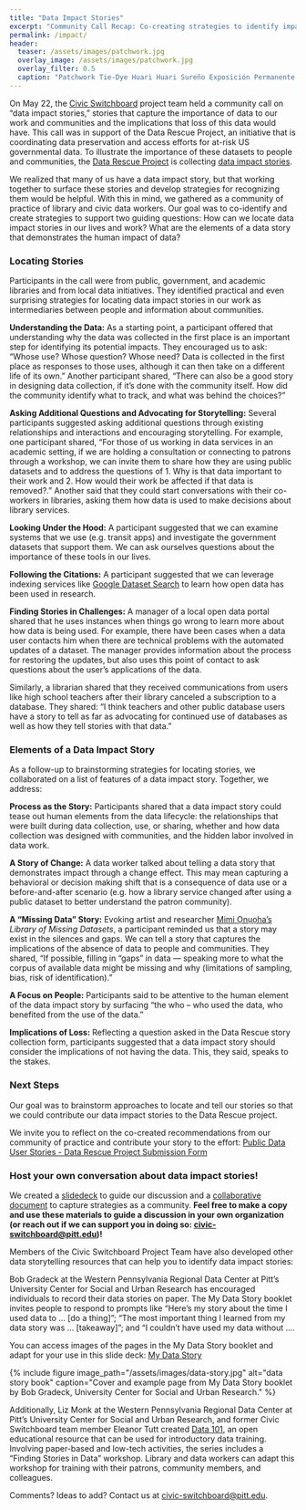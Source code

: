 ```yaml
---
title: "Data Impact Stories"
excerpt: "Community Call Recap: Co-creating strategies to identify impactful data stories"
permalink: /impact/
header:
  teaser: /assets/images/patchwork.jpg
  overlay_image: /assets/images/patchwork.jpg
  overlay_filter: 0.5
  caption: "Patchwork Tie-Dye Huari Huari Sureño Exposición Permanente - Tejidos del antiguo Perú. https://coleccion.museolarco.org/detail/32936"
---
```


On May 22, the [Civic Switchboard](https://civic-switchboard.github.io/) project team held a community call on “data impact stories,” stories that capture the importance of data to our work and communities and the implications that loss of this data would have. This call was in support of the Data Rescue Project, an initiative that is coordinating data preservation and access efforts for at-risk US governmental data. To illustrate the importance of these datasets to people and communities, the [Data Rescue Project](https://www.datarescueproject.org/) is collecting [data impact stories](https://docs.google.com/forms/d/e/1FAIpQLSf6cjMebonSQIh6cnqNJo4C5McCf0jepFUUuKCX8aPtasBBrA/viewform).  

We realized that many of us have a data impact story, but that working together to surface these stories and develop strategies for recognizing them would be helpful. With this in mind, we gathered as a community of practice of library and civic data workers. Our goal was to co-identify and create strategies to support two guiding questions: How can we locate data impact stories in our lives and work? What are the elements of a data story that demonstrates the human impact of data? 

### Locating Stories
Participants in the call were from public, government, and academic libraries and from local data initiatives. They identified practical and even surprising strategies for locating data impact stories in our work as intermediaries between people and information about communities.

**Understanding the Data:** As a starting point, a participant offered that understanding why the data was collected in the first place is an important step for identifying its potential impacts. They encouraged us to ask: “Whose use? Whose question? Whose need? Data is collected in the first place as responses to those uses, although it can then take on a different life of its own.” Another participant shared, “There can also be a good story in designing data collection, if it’s done with the community itself. How did the community identify what to track, and what was behind the choices?”

**Asking Additional Questions and Advocating for Storytelling:** Several participants suggested asking additional questions through existing relationships and interactions and encouraging storytelling. For example, one participant shared, “For those of us working in data services in an academic setting, if we are holding a consultation or connecting to patrons through a workshop, we can invite them to share how they are using public datasets and to address the questions of 1. Why is that data important to their work and 2. How would their work be affected if that data is removed?.” Another said that they could start conversations with their co-workers in libraries, asking them how data is used to make decisions about library services.

**Looking Under the Hood:** A participant suggested that we can examine systems that we use (e.g. transit apps) and investigate the government datasets that support them. We can ask ourselves questions about the importance of these tools in our lives.

**Following the Citations:** A participant suggested that we can leverage indexing services like [Google Dataset Search](https://datasetsearch.research.google.com/) to learn how open data has been used in research.

**Finding Stories in Challenges:** A manager of a local open data portal shared that he uses instances when things go wrong to learn more about how data is being used. For example, there have been cases when a data user contacts him when there are technical problems with the automated updates of a dataset. The manager provides information about the process for restoring the updates, but also uses this point of contact to ask questions about the user’s applications of the data. 

Similarly, a librarian shared that they received communications from users like high school teachers after their library canceled a subscription to a database. They shared: “I think teachers and other public database users have a story to tell as far as advocating for continued use of databases as well as how they tell stories with that data.”

### Elements of a Data Impact Story
As a follow-up to brainstorming strategies for locating stories, we collaborated on a list of features of a data impact story. Together, we address: 

**Process as the Story:** Participants shared that a data impact story could tease out human elements from the data lifecycle: the relationships that were built during data collection, use, or sharing, whether and how data collection was designed with communities, and the hidden labor involved in data work.

**A Story of Change:** A data worker talked about telling a data story that demonstrates impact through a change effect. This may mean capturing a behavioral or decision making shift that is a consequence of data use or a before-and-after scenario (e.g. how a library service changed after using a public dataset to better understand the patron community).

**A “Missing Data” Story:** Evoking artist and researcher [Mimi Ọnụọha’s](https://mimionuoha.com/) *Library of Missing Datasets*, a participant reminded us that a story may exist in the silences and gaps. We can tell a story that captures the implications of the absence of data to people and communities. They shared, “If possible, filling in “gaps” in data — speaking more to what the corpus of available data might be missing and why (limitations of sampling, bias, risk of identification).”

**A Focus on People:** Participants said to be attentive to the human element of the data impact story by surfacing “the who – who used the data, who benefited from the use of the data.”  

**Implications of Loss:** Reflecting a question asked in the Data Rescue story collection form, participants suggested that a data impact story should consider the implications of not having the data. This, they said, speaks to the stakes.

### Next Steps
Our goal was to brainstorm approaches to locate and tell our stories so that we could contribute our data impact stories to the Data Rescue project.

We invite you to reflect on the co-created recommendations from our community of practice and contribute your story to the effort: [Public Data User Stories - Data Rescue Project Submission Form](https://docs.google.com/forms/d/e/1FAIpQLSf6cjMebonSQIh6cnqNJo4C5McCf0jepFUUuKCX8aPtasBBrA/viewform) 

### Host your own conversation about data impact stories! 

We created a [slidedeck](https://docs.google.com/presentation/d/14wktZsxm8-L9ZOxqflg5V9LYu4bHBnD8QYXUNQ_8bYM/edit) to guide our discussion and a [collaborative document](https://docs.google.com/document/d/1usmLXli3N0mrM5v3OZBDiozNzjOe-NbfGmNFcFahqIw/edit?tab=t.0#heading=h.mrijkqoordfg) to capture strategies as a community. **Feel free to make a copy and use these materials to guide a discussion in your own organization (or reach out if we can support you in doing so: civic-switchboard@pitt.edu)!** 

Members of the Civic Switchboard Project Team have also developed other data storytelling resources that can help you to identify data impact stories:

Bob Gradeck at the Western Pennsylvania Regional Data Center at Pitt’s University Center for Social and Urban Research has encouraged individuals to record their data stories on paper. The My Data Story booklet invites people to respond to prompts like “Here’s my story about the time I used data to … [do a thing]”; “The most important thing I learned from my data story was … [takeaway]”; and “I couldn’t have used my data without ….

You can access images of the pages in the My Data Story booklet and adapt for your use in this slide deck: [My Data Story](https://docs.google.com/presentation/d/1vgnVWuD5ULA_xWWCHNhTzXE5PKLT7Bjl28nrf6AuL-8/edit) 

{% include figure image_path="/assets/images/data-story.jpg" alt="data story book" caption="Cover and example page from My Data Story booklet by Bob Gradeck, University Center for Social and Urban Research." %}

Additionally, Liz Monk at the Western Pennsylvania Regional Data Center at Pitt’s University Center for Social and Urban Research, and former Civic Switchboard team member Eleanor Tutt created [Data 101](https://docs.google.com/document/d/1VbfIQ80nkaVg87ttPqH4bxsJzBROBSy1VdvOCu_hoP0/edit?tab=t.0), an open educational resource that can be used for introductory data training.  Involving paper-based and low-tech activities, the series includes a “Finding Stories in Data” workshop. Library and data workers can adapt this workshop for training with their patrons, community members, and colleagues.


Comments? Ideas to add? Contact us at civic-switchboard@pitt.edu.
